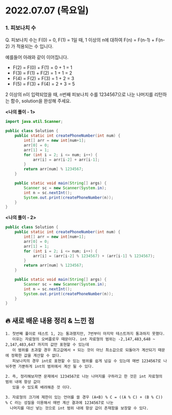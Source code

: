 # 2022.07.07 (목요일)

### **1. 피보나치 수**

Q. 피보나치 수는 F(0) = 0, F(1) = 1일 때, 1 이상의 n에 대하여 F(n) = F(n-1) + F(n-2) 가 적용되는 수 입니다.   

예를들어 아래와 같이 이어집니다.

- F(2) = F(0) + F(1) = 0 + 1 = 1
- F(3) = F(1) + F(2) = 1 + 1 = 2
- F(4) = F(2) + F(3) = 1 + 2 = 3
- F(5) = F(3) + F(4) = 2 + 3 = 5   


2 이상의 n이 입력되었을 때, n번째 피보나치 수를 1234567으로 나눈 나머지를 리턴하는 함수, solution을 완성해 주세요.   

**<나의 풀이 - 1>**
```java
import java.util.Scanner;

public class Solution {
    public static int createPhoneNumber(int num) {
        int[] arr = new int[num+1];
        arr[0] = 0;
        arr[1] = 1;
        for (int i = 2; i <= num; i++) {
            arr[i] = arr[i-2] + arr[i-1];
        }
        return arr[num] % 1234567;
    }

    public static void main(String[] args) {
        Scanner sc = new Scanner(System.in);
        int n = sc.nextInt();
        System.out.print(createPhoneNumber(n));
    }
}
```

**<나의 풀이 - 2>**
```java
public class Solution {
    public static int createPhoneNumber(int num) {
        int[] arr = new int[num+1];
        arr[0] = 0;
        arr[1] = 1;
        for (int i = 2; i <= num; i++) {
            arr[i] = (arr[i-2] % 1234567) + (arr[i-1] % 1234567);
        }
        return arr[num] % 1234567;
    }

    public static void main(String[] args) {
        Scanner sc = new Scanner(System.in);
        int n = sc.nextInt();
        System.out.print(createPhoneNumber(n));
    }
}
```


##  **🔥 새로 배운 내용 정리 & 느낀 점**

    1. 첫번째 풀이로 테스트 1, 2는 통과했지만, 7번부터 마지막 테스트까지 통과하지 못했다.
       이유는 자료형의 오버플로우 때문이다. int 자료형의 범위는 -2,147,483,648 ~ 2,147,483,647 까지의 값만 표현할 수 있는데 
       이 범위를 초과할 경우 최고값에서 + 되는 것이 아닌 최소값으로 되돌아가 계산되기 때문에 정확한 값을 계산할 수 없다.
       피보나치의 경우 int로 표현할 수 있는 범위를 쉽게 넘길 수 있는데 매번 1234567로 나눠주면 가뿐하게 int의 범위에서 계산 될 수 있다.
    
    2. 즉, 정리해보자면 문제에서 1234567로 나눈 나머지를 구하라고 한 것은 int 자료형의 범위 내에 항상 값이 
       있을 수 있도록 배려해준 것 이다.

    3. 자료형의 크기에 제한이 있는 언어를 쓸 경우 (A+B) % C = ((A % C) + (B % C)) % C 라는 성질을 이용해서 매번 계산 결과에 1234567로 나눈 
      나머지를 대신 넣는 것으로 int 범위 내에 항상 값이 존재함을 보장할 수 있다.
